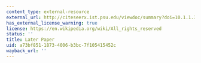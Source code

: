 ```yaml
---
content_type: external-resource
external_url: http://citeseerx.ist.psu.edu/viewdoc/summary?doi=10.1.1.3.3318
has_external_license_warning: true
license: https://en.wikipedia.org/wiki/All_rights_reserved
status: ''
title: Later Paper
uid: a73bf851-1873-4006-b3bc-7f105415452c
wayback_url: ''
---
```

